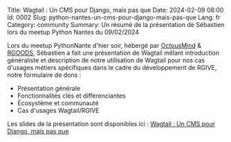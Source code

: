 Title: Wagtail : Un CMS pour Django, mais pas que
Date: 2024-02-09 08:00
Id: 0002
Slug: python-nantes-un-cms-pour-django-mais-pas-que
Lang: fr
Category: community
Summary: Un résumé de la présentation de Sébastien lors du meetup Python Nantes du 09/02/2024

Lors du meetup PythonNante d'hier soir, hébergé par [OctousMind](https://octopusmind.info) & [RGOODS](https://rgoods.com),
Sébastien a fait une présentation de Wagtail mêlant introduction généraliste et description de notre utilisation
de Wagtail pour nos cas d'usages métiers spécifiques dans le cadre du développement de RGIVE, notre formulaire de dons :

- Présentation générale
- Fonctionnalités clés et différenciantes
- Écosystème et communauté
- Cas d'usages Wagtail/RGIVE

Les slides de la présentation sont disponibles ici : 
[Wagtail : Un CMS pour Django, mais pas que]({attach}/downloads/wagtail-un-cms-pour-django-mais-pas-que.pdf)